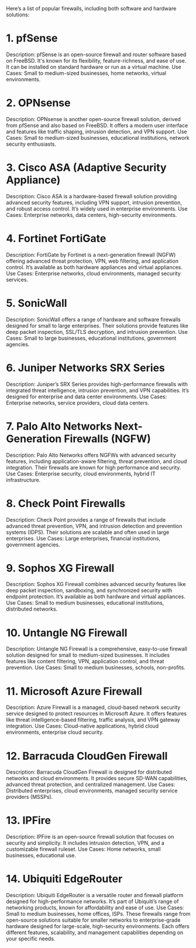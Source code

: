 Here’s a list of popular firewalls, including both software and hardware solutions:

# 1. pfSense
Description: pfSense is an open-source firewall and router software based on FreeBSD. It's known for its flexibility, feature-richness, and ease of use. It can be installed on standard hardware or run as a virtual machine.
Use Cases: Small to medium-sized businesses, home networks, virtual environments.
# 2. OPNsense
Description: OPNsense is another open-source firewall solution, derived from pfSense and also based on FreeBSD. It offers a modern user interface and features like traffic shaping, intrusion detection, and VPN support.
Use Cases: Small to medium-sized businesses, educational institutions, network security enthusiasts.
# 3. Cisco ASA (Adaptive Security Appliance)
Description: Cisco ASA is a hardware-based firewall solution providing advanced security features, including VPN support, intrusion prevention, and robust access control. It’s widely used in enterprise environments.
Use Cases: Enterprise networks, data centers, high-security environments.
# 4. Fortinet FortiGate
Description: FortiGate by Fortinet is a next-generation firewall (NGFW) offering advanced threat protection, VPN, web filtering, and application control. It’s available as both hardware appliances and virtual appliances.
Use Cases: Enterprise networks, cloud environments, managed security services.
# 5. SonicWall
Description: SonicWall offers a range of hardware and software firewalls designed for small to large enterprises. Their solutions provide features like deep packet inspection, SSL/TLS decryption, and intrusion prevention.
Use Cases: Small to large businesses, educational institutions, government agencies.
# 6. Juniper Networks SRX Series
Description: Juniper’s SRX Series provides high-performance firewalls with integrated threat intelligence, intrusion prevention, and VPN capabilities. It’s designed for enterprise and data center environments.
Use Cases: Enterprise networks, service providers, cloud data centers.
# 7. Palo Alto Networks Next-Generation Firewalls (NGFW)
Description: Palo Alto Networks offers NGFWs with advanced security features, including application-aware filtering, threat prevention, and cloud integration. Their firewalls are known for high performance and security.
Use Cases: Enterprise security, cloud environments, hybrid IT infrastructure.
# 8. Check Point Firewalls
Description: Check Point provides a range of firewalls that include advanced threat prevention, VPN, and intrusion detection and prevention systems (IDPS). Their solutions are scalable and often used in large enterprises.
Use Cases: Large enterprises, financial institutions, government agencies.
# 9. Sophos XG Firewall
Description: Sophos XG Firewall combines advanced security features like deep packet inspection, sandboxing, and synchronized security with endpoint protection. It’s available as both hardware and virtual appliances.
Use Cases: Small to medium businesses, educational institutions, distributed networks.
# 10. Untangle NG Firewall
Description: Untangle NG Firewall is a comprehensive, easy-to-use firewall solution designed for small to medium-sized businesses. It includes features like content filtering, VPN, application control, and threat prevention.
Use Cases: Small to medium businesses, schools, non-profits.
# 11. Microsoft Azure Firewall
Description: Azure Firewall is a managed, cloud-based network security service designed to protect resources in Microsoft Azure. It offers features like threat intelligence-based filtering, traffic analysis, and VPN gateway integration.
Use Cases: Cloud-native applications, hybrid cloud environments, enterprise cloud security.
# 12. Barracuda CloudGen Firewall
Description: Barracuda CloudGen Firewall is designed for distributed networks and cloud environments. It provides secure SD-WAN capabilities, advanced threat protection, and centralized management.
Use Cases: Distributed enterprises, cloud environments, managed security service providers (MSSPs).
# 13. IPFire
Description: IPFire is an open-source firewall solution that focuses on security and simplicity. It includes intrusion detection, VPN, and a customizable firewall ruleset.
Use Cases: Home networks, small businesses, educational use.
# 14. Ubiquiti EdgeRouter
Description: Ubiquiti EdgeRouter is a versatile router and firewall platform designed for high-performance networks. It’s part of Ubiquiti’s range of networking products, known for affordability and ease of use.
Use Cases: Small to medium businesses, home offices, ISPs.
These firewalls range from open-source solutions suitable for smaller networks to enterprise-grade hardware designed for large-scale, high-security environments. Each offers different features, scalability, and management capabilities depending on your specific needs.

